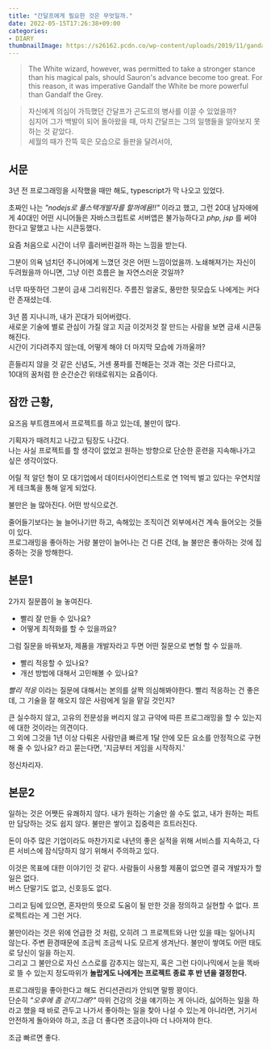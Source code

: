 ```yaml
---
title: "간달프에게 필요한 것은 무엇일까."
date: 2022-05-15T17:26:38+09:00
categories:
- DIARY
thumbnailImage: https://s26162.pcdn.co/wp-content/uploads/2019/11/gandalf.jpg
---
```


> The White wizard, however, was permitted to take a stronger stance than his magical pals, should Sauron's advance become too great. For this reason, it was imperative Gandalf the White be more powerful than Gandalf the Grey.

> 자신에게 의심이 가득했던 간달프가 곤도르의 병사를 이끌 수 있었을까?  
> 심지어 그가 백발이 되어 돌아왔을 때,
> 마치 간달프는 그의 일행들을 알아보지 못하는 것 같았다.  
> 세월의 때가 잔뜩 묵은 모습으로 들판을 달려서야,

서문
----

3년 전 프로그래밍을 시작했을 때만 해도, typescript가 막 나오고 있었다.

초짜인 나는 *"nodejs로 풀스택개발자를 할꺼에욤!!"* 이라고 했고, 그런 20대 남자애에게 40대인 어떤 시니어들은 자바스크립트로 서버앱은 불가능하다고 *php, jsp* 를 써야한다고 말했고 나는 시큰둥했다.

요즘 처음으로 시간이 너무 흘러버린걸까 하는 느낌을 받는다.

그분이 의욕 넘치던 주니어에게 느꼈던 것은 어떤 느낌이었을까. 노쇄해져가는 자신이 두려웠을까 아니면, 그냥 이런 흐름은 늘 자연스러운 것일까?

너무 따뜻하던 그분이 금새 그리워진다. 주름진 얼굴도, 풍만한 뒷모습도 나에게는 커다란 존재셨는데.

3년 쯤 지나니까, 내가 꼰대가 되어버렸다.  
새로운 기술에 별로 관심이 가질 않고 지금 이것저것 잘 만드는 사람을 보면 금새 시큰둥해진다.  
시간이 기다려주지 않는데, 어떻게 해야 더 마지막 모습에 가까울까?  

흔들리지 않을 것 같은 신념도, 거센 풍파를 전해듣는 것과 겪는 것은 다르다고,  
10대의 꿈처럼 한 순간순간 위태로워지는 요즘이다.

잠깐 근황,
----------

요즈음 부트캠프에서 프로젝트를 하고 있는데, 불만이 많다.

기획자가 때려치고 나갔고 팀장도 나갔다.  
나는 사실 프로젝트를 할 생각이 없었고 원하는 방향으로 단순한 훈련을 지속해나가고 싶은 생각이었다.

어릴 적 알던 형이 모 대기업에서 데이터사이언티스트로 연 1억씩 벌고 있다는 우연치않게 테크톡을 통해 알게 되었다.

불만은 늘 많아진다. 어떤 방식으로건.

줄어들기보다는 늘 늘어나기만 하고, 속해있는 조직이건 외부에서건 계속 들어오는 것들이 있다.  
프로그래밍을 좋아하는 거랑 불만이 늘어나는 건 다른 건데, 늘 불만은 좋아하는 것에 집중하는 것을 방해한다.

본문1
-----

2가지 질문쯤이 늘 놓여진다.

- 빨리 잘 만들 수 있나요?
- 어떻게 최적화를 할 수 있을까요?

그럼 질문을 바꿔보자, 제품을 개발자라고 두면 어떤 질문으로 변형 할 수 있을까.

- 빨리 적응할 수 있나요?
- 개선 방법에 대해서 고민해볼 수 있나요?

*빨리 적응* 이라는 질문에 대해서는 본의를 살짝 의심해봐야한다.
빨리 적응하는 건 좋은데, 그 기술을 잘 해오지 않은 사람에게 일을 맡길 것인지?

큰 실수하지 않고, 고유의 전문성을 버리지 않고 규약에 따른 프로그래밍을 할 수 있는지에 대한 것이라는 의견이다.  
그 외에 그것을 1년 이상 다뤄온 사람만큼 빠르게 1달 안에 모든 요소를 안정적으로 구현해 줄 수 있나요? 라고 묻는다면, '지금부터 게임을 시작하지.'

정신차리자.

본문2
-----

일하는 것은 어쨋든 유쾌하지 않다. 내가 원하는 기술만 쓸 수도 없고, 내가 원하는 파트만 담당하는 것도 쉽지 않다. 불만은 쌓이고 집중력은 흐트러진다.

돈이 아주 많은 기업이라도 마찬가지로 내년의 좋은 실적을 위해 서비스를 지속하고, 다른 서비스에 잠식당하지 않기 위해서 주의하고 있다.

이것은 목표에 대한 이야기인 것 같다.
사람들이 사용할 제품이 없으면 결국 개발자가 할 일은 없다.  
버스 단말기도 없고, 신호등도 없다.

그리고 팀에 있으면, 혼자만의 뜻으로 도움이 될 만한 것을 정의하고 실현할 수 없다.
프로젝트라는 게 그런 거다.  

불만이라는 것은 위에 언급한 것 처럼, 오히려 그 프로젝트와 나만 있을 때는 일어나지 않는다. 주변 환경때문에 조금씩 조금씩 나도 모르게 생겨난다.
불만이 쌓여도 어떤 태도로 당신이 일을 하는지.  
그리고 그 불만으로 자신 스스로를 감추지는 않는지, 혹은 그런 다이나믹에서 눈을 똑바로 뜰 수 있는지 정도따위가 **놀랍게도 나에게는 프로젝트 종료 후 반 년을 결정한다.**

프로그래밍을 좋아한다고 해도 컨디션관리가 안되면 말짱 꽝이다.  
단순히 *"오후에 좀 걷지그래?"* 따위 건강의 것을 얘기하는 게 아니라, 싫어하는 일을 하라고 했을 때 바로 관두고 나가서 좋아하는 일을 찾아 나설 수 있는게 아니라면, 거기서 안전하게 돌아와야 하고, 조금 더 좋다면 조금이나마 더 나아져야 한다.

조금 빠르면 좋다.  

